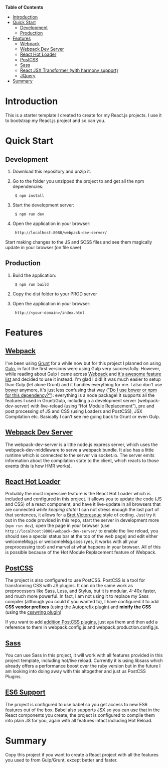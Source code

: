 **Table of Contents**

- [Introduction](#)
- [Quick Start](#)
    - [Development](#)
    - [Production](#)
- [Features](#)
    - [Webpack](#)
    - [Webpack Dev Server](#)
    - [React Hot Loader](#)
    - [PostCSS](#)
    - [Sass](#)
    - [React JSX Transformer (with harmony support)](#)
    - [JQuery](#)
- [Summary](#)

# Introduction
This is a starter template I created to create for my React.js projects. I use it to bootstrap my React.js project and so can you.

# Quick Start
## Development

1. Download this repository and unzip it.
2. Go to the folder you unzipped the project to and get all the npm dependencies:

        $ npm install
3. Start the development server:

        $ npm run dev
4. Open the application in your browser:

        http://localhost:8080/webpack-dev-server/

Start making changes to the JS and SCSS files and see them magically update in your browser (on file save)

## Production

1. Build the application:

        $ npm run build
2. Copy the dist folder to your PROD server
3. Open the application in your browser:

        http://<your-domain>/index.html

# Features
## [Webpack](http://webpack.github.io/)
I've been using [Grunt](http://gruntjs.com/) for a while now but for this project I planned on using [Gulp](http://gulpjs.com/), in fact the first versions were using Gulp very successfully. However, while reading about Gulp I came across [Webpack](http://webpack.github.io/) and [it's awesome feature list](http://webpack.github.io/docs/) and decided to use it instead.  I'm glad I did!  It was much easier to setup than Gulp (let alone Grunt) and it handles everything for me.  I also don't use [bower](http://bower.io/) anymore, it's just less confusing that way (["Do I use bower or npm for this dependency?"](http://stackoverflow.com/questions/18641899/difference-between-bower-and-npm)): everything is a node package!  It supports all the features I used in Grunt/Gulp, including a a development server (webpack-dev-server) with live-reload (using “Hot Module Replacement”), pre and post processing of JS and CSS (using Loaders and PostCSS), JSX Compilation etc.  Basically I can't see me going back to Grunt or even Gulp.

## [Webpack Dev Server](http://webpack.github.io/docs/webpack-dev-server.html)
The webpack-dev-server is a little node.js express server, which uses the webpack-dev-middleware to serve a webpack bundle. It also has a little runtime which is connected to the server via socket.io. The server emits information about the compilation state to the client, which reacts to those events (this is how HMR works).

## [React Hot Loader](https://github.com/gaearon/react-hot-loader)
Probably the most impressive feature is the React Hot Loader which is included and configured in this project.  It allows you to update the code (JS and CSS) of a react component, and have it live-update in all browsers that are connected *while keeping state*!  I can not stress enough the last part of that sentences, it allows for a [Bret Victoresque](https://vimeo.com/36579366) style of coding.  Just try it out in the code provided in this repo, start the server in development more (`npm run dev`), open the page in your browser (use `http://localhost:8080/webpack-dev-server/` to enable the live reload, you should see a special status bar at the top of the web page) and edit either welcomeMsg.js or welcomeMsg.scss (yes, it works with all your preprocessing too!) and marvel at what happens in your browser.  All of this is possible because of the Hot Module Replacement feature of Webpack.

## [PostCSS](https://github.com/postcss/postcss)
The project is also configured to use PostCSS. PostCSS is a tool for transforming CSS with JS plugins.  It can do the same work as preprocessors like Sass, Less, and Stylus, but it is modular, 4-40x faster, and much more powerful.  In fact, I am not using it to replace my Sass compiler (although you could if you wanted to), I have configured it to add **CSS vendor prefixes** (using the [Autoprefix plugin](https://github.com/postcss/autoprefixer)) and **minify the CSS** (using the [csswring plugin](https://github.com/hail2u/node-csswring))

If you want to add [addition PostCSS plugins](https://github.com/postcss/postcss#plugins), just `npm` them and then add a reference to them in webpack.config.js and webpack.production.config.js.

## [Sass](https://www.npmjs.com/package/node-sass)
You can use Sass in this project, it will work with all features provided in this project template, including hot/live reload.  Currently it is using libsass which already offers a performance boost over the ruby version but in the future I am looking into doing away with this altogether and just us PostCSS Plugins.

## [ES6 Support](https://babeljs.io/)
The project is configured to use babel so you get access to new ES6 features out of the box.  Babel also supports JSX so you can use that in the React components you create, the project is configured to compile them into plain JS for you, again with all features intact including Hot Reload.

# Summary
Copy this project if you want to create a React project with all the features you used to from Gulp/Grunt, except better and faster.
